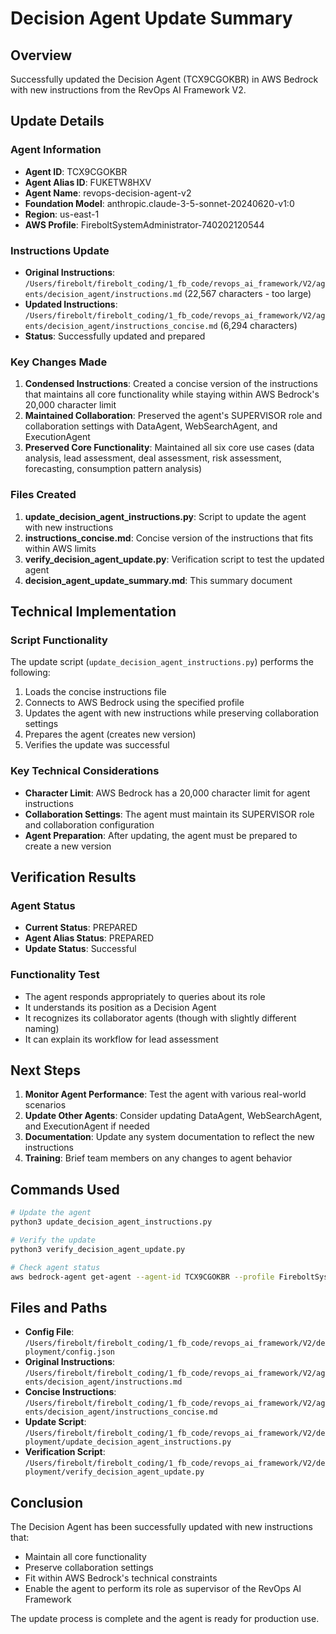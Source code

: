 # Decision Agent Update Summary

## Overview
Successfully updated the Decision Agent (TCX9CGOKBR) in AWS Bedrock with new instructions from the RevOps AI Framework V2.

## Update Details

### Agent Information
- **Agent ID**: TCX9CGOKBR
- **Agent Alias ID**: FUKETW8HXV
- **Agent Name**: revops-decision-agent-v2
- **Foundation Model**: anthropic.claude-3-5-sonnet-20240620-v1:0
- **Region**: us-east-1
- **AWS Profile**: FireboltSystemAdministrator-740202120544

### Instructions Update
- **Original Instructions**: `/Users/firebolt/firebolt_coding/1_fb_code/revops_ai_framework/V2/agents/decision_agent/instructions.md` (22,567 characters - too large)
- **Updated Instructions**: `/Users/firebolt/firebolt_coding/1_fb_code/revops_ai_framework/V2/agents/decision_agent/instructions_concise.md` (6,294 characters)
- **Status**: Successfully updated and prepared

### Key Changes Made
1. **Condensed Instructions**: Created a concise version of the instructions that maintains all core functionality while staying within AWS Bedrock's 20,000 character limit
2. **Maintained Collaboration**: Preserved the agent's SUPERVISOR role and collaboration settings with DataAgent, WebSearchAgent, and ExecutionAgent
3. **Preserved Core Functionality**: Maintained all six core use cases (data analysis, lead assessment, deal assessment, risk assessment, forecasting, consumption pattern analysis)

### Files Created
1. **update_decision_agent_instructions.py**: Script to update the agent with new instructions
2. **instructions_concise.md**: Concise version of the instructions that fits within AWS limits
3. **verify_decision_agent_update.py**: Verification script to test the updated agent
4. **decision_agent_update_summary.md**: This summary document

## Technical Implementation

### Script Functionality
The update script (`update_decision_agent_instructions.py`) performs the following:
1. Loads the concise instructions file
2. Connects to AWS Bedrock using the specified profile
3. Updates the agent with new instructions while preserving collaboration settings
4. Prepares the agent (creates new version)
5. Verifies the update was successful

### Key Technical Considerations
- **Character Limit**: AWS Bedrock has a 20,000 character limit for agent instructions
- **Collaboration Settings**: The agent must maintain its SUPERVISOR role and collaboration configuration
- **Agent Preparation**: After updating, the agent must be prepared to create a new version

## Verification Results

### Agent Status
- **Current Status**: PREPARED
- **Agent Alias Status**: PREPARED
- **Update Status**: Successful

### Functionality Test
- The agent responds appropriately to queries about its role
- It understands its position as a Decision Agent
- It recognizes its collaborator agents (though with slightly different naming)
- It can explain its workflow for lead assessment

## Next Steps

1. **Monitor Agent Performance**: Test the agent with various real-world scenarios
2. **Update Other Agents**: Consider updating DataAgent, WebSearchAgent, and ExecutionAgent if needed
3. **Documentation**: Update any system documentation to reflect the new instructions
4. **Training**: Brief team members on any changes to agent behavior

## Commands Used

```bash
# Update the agent
python3 update_decision_agent_instructions.py

# Verify the update
python3 verify_decision_agent_update.py

# Check agent status
aws bedrock-agent get-agent --agent-id TCX9CGOKBR --profile FireboltSystemAdministrator-740202120544 --region us-east-1
```

## Files and Paths

- **Config File**: `/Users/firebolt/firebolt_coding/1_fb_code/revops_ai_framework/V2/deployment/config.json`
- **Original Instructions**: `/Users/firebolt/firebolt_coding/1_fb_code/revops_ai_framework/V2/agents/decision_agent/instructions.md`
- **Concise Instructions**: `/Users/firebolt/firebolt_coding/1_fb_code/revops_ai_framework/V2/agents/decision_agent/instructions_concise.md`
- **Update Script**: `/Users/firebolt/firebolt_coding/1_fb_code/revops_ai_framework/V2/deployment/update_decision_agent_instructions.py`
- **Verification Script**: `/Users/firebolt/firebolt_coding/1_fb_code/revops_ai_framework/V2/deployment/verify_decision_agent_update.py`

## Conclusion

The Decision Agent has been successfully updated with new instructions that:
- Maintain all core functionality
- Preserve collaboration settings
- Fit within AWS Bedrock's technical constraints
- Enable the agent to perform its role as supervisor of the RevOps AI Framework

The update process is complete and the agent is ready for production use.